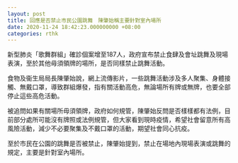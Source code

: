 ```yaml
---
layout: post
title: 回應是否禁止市民公園跳舞　陳肇始稱主要針對室內場所
date: 2020-11-24 18:42:23.000000000 +08:00
categories: rthk
---
```


新型肺炎「歌舞群組」確診個案增至187人，政府宣布禁止食肆及會址跳舞及現場表演，至於其他毋須領牌的場所，是否同樣禁止跳舞活動。

食物及衞生局局長陳肇始說，網上流傳影片，一些跳舞活動涉及多人聚集、身體接觸、無戴口罩，導致群組爆發，指有關活動高危，無論場所有牌或無牌，也要全部停止這些高危活動。

被追問如果有關場所毋須領牌，政府如何規管，陳肇始反問是否樣樣都有法例，目前部分處所可能沒有牌照或法例規管，但大家看到現時疫情，希望社會留意所有高風險活動，減少不必要聚集及不戴口罩的活動，期望社會同心抗疫。

至於市民在公園的跳舞是否被禁止，陳肇始提到，禁止在場地內現場表演或跳舞的規定，主要是針對室內場所。
